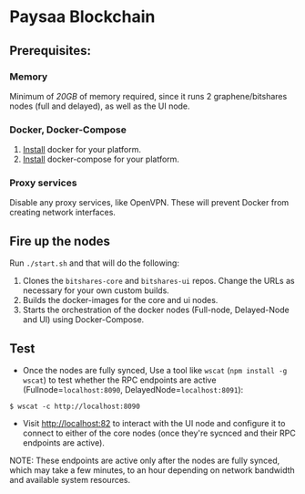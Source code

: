 # Paysaa Blockchain

## Prerequisites:

### Memory
Minimum of *20GB* of memory required, since it runs 2 graphene/bitshares nodes (full and delayed), as well as the UI node.

### Docker, Docker-Compose

1. [Install](https://docs.docker.com/install/linux/docker-ce/ubuntu/) docker for your platform.
2. [Install](https://docs.docker.com/compose/install/) docker-compose for your platform.

### Proxy services
Disable any proxy services, like OpenVPN. These will prevent Docker from creating network interfaces.

## Fire up the nodes

Run `./start.sh` and that will do the following:
1. Clones the `bitshares-core` and `bitshares-ui` repos. Change the URLs as necessary for your own custom builds.
2. Builds the docker-images for the core and ui nodes.
3. Starts the orchestration of the docker nodes (Full-node, Delayed-Node and UI) using Docker-Compose.

## Test
* Once the nodes are fully synced, Use a tool like `wscat` (`npm install -g wscat`) to test whether the RPC endpoints are active (Fullnode=`localhost:8090`, DelayedNode=`localhost:8091`):
```
$ wscat -c http://localhost:8090
```
* Visit [http://localhost:82](http://localhost:82) to interact with the UI node and configure it to connect to either of the core nodes (once they're sycnced and their RPC endpoints are active).

NOTE: These endpoints are active only after the nodes are fully synced, which may take a few minutes, to an hour depending on network bandwidth and available system resources.
